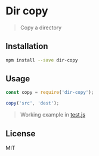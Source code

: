 # Dir copy
> Copy a directory

## Installation
```bash
npm install --save dir-copy
```

## Usage
```javascript
const copy = require('dir-copy');

copy('src', 'dest');
```

> Working example in [test.js](https://github.com/tobihrbr/dir-copy/blob/master/test.js)

## License
MIT
